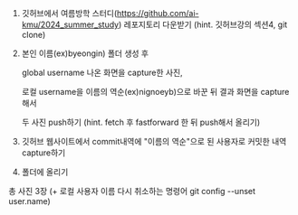 1. 깃허브에서 여름방학 스터디(https://github.com/ai-kmu/2024_summer_study) 레포지토리 다운받기 (hint. 깃허브강의 섹션4, git clone)

  
2. 본인 이름(ex)byeongin) 폴더 생성 후

   global username 나온 화면을 capture한 사진,
   
   로컬 username을 이름의 역순(ex)nignoeyb)으로 바꾼 뒤 결과 화면을 capture해서
   
   두 사진 push하기 (hint. fetch 후 fastforward 한 뒤 push해서 올리기)

   
3. 깃허브 웹사이트에서 commit내역에 "이름의 역순"으로 된 사용자로 커밋한 내역 capture하기

   
4. 폴더에 올리기
   
총 사진 3장 (+ 로컬 사용자 이름 다시 취소하는 명령어 git config --unset user.name)
